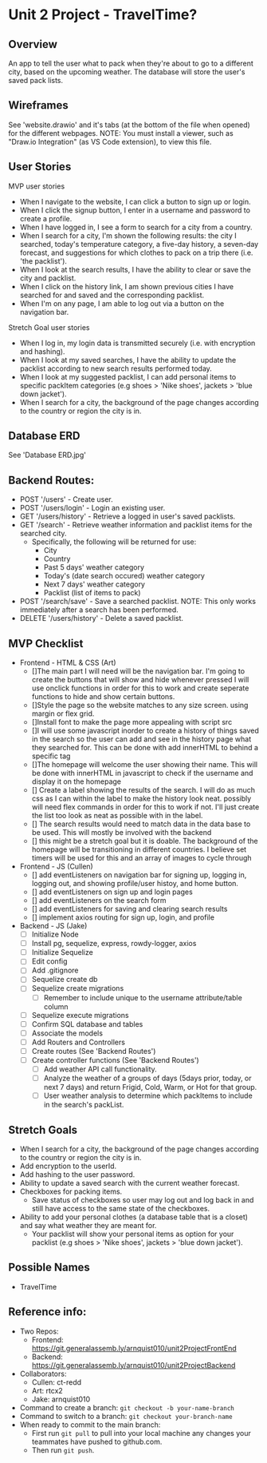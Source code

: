 # Unit 2 Project - TravelTime?
## Overview
An app to tell the user what to pack when they're about to go to a different city, based on the upcoming weather. The database will store the user's saved pack lists.

## Wireframes
See 'website.drawio' and it's tabs (at the bottom of the file when opened) for the different webpages. NOTE: You must install a viewer, such as "Draw.io Integration" (as VS Code extension), to view this file.

## User Stories
MVP user stories
* When I navigate to the website, I can click a button to sign up or login.
* When I click the signup button, I enter in a username and password to create a profile.
* When I have logged in, I see a form to search for a city from a country.
* When I search for a city, I'm shown the following results: the city I searched, today's temperature category, a five-day history, a seven-day forecast, and suggestions for which clothes to pack on a trip there (i.e. 'the packlist').
* When I look at the search results, I have the ability to clear or save the city and packlist.
* When I click on the history link, I am shown previous cities I have searched for and saved and the corresponding packlist.
* When I'm on any page, I am able to log out via a button on the navigation bar.

Stretch Goal user stories
* When I log in, my login data is transmitted securely (i.e. with encryption and hashing).
* When I look at my saved searches, I have the ability to update the packlist according to new search results performed today.
* When I look at my suggested packlist, I can add personal items to specific packItem categories (e.g shoes > 'Nike shoes', jackets > 'blue down jacket').
* When I search for a city, the background of the page changes according to the country or region the city is in.

## Database ERD
See 'Database ERD.jpg'

## Backend Routes:
 * POST '/users' - Create user.
 * POST '/users/login' - Login an existing user.
 * GET '/users/history' - Retrieve a logged in user's saved packlists.
 * GET '/search' - Retrieve weather information and packlist items for the searched city.
    - Specifically, the following will be returned for use:
        + City
        + Country
        + Past 5 days' weather category
        + Today's (date search occured) weather category
        + Next 7 days' weather category
        + Packlist (list of items to pack)
 * POST '/search/save' - Save a searched packlist. NOTE: This only works immediately after a search has been performed.
 * DELETE '/users/history' - Delete a saved packlist.

## MVP Checklist
* Frontend - HTML & CSS (Art)
    - []The main part I will need will be the navigation bar. I'm going to create the buttons that will show and hide whenever pressed I will use onclick functions in order for this to work and create seperate functions to hide and show certain buttons.
    - []Style the page so the website matches to any size screen. using margin or flex grid.
    - []Install font to make the page more appealing with script src
    - []I will use some javascript inorder to create a history of things saved in the search so the user can add and see in the history page what they searched for. This can be done with add innerHTML to behind a specific tag
    - []The homepage will welcome the user showing their name. This will be done with innerHTML in javascript to check if the username and display it on the homepage
    - [] Create a label showing the results of the search. I will do as much css as I can within the label to make the history look neat. possibly will need flex commands in order for this to work if not. I'll just create the list too look as neat as possible with in the label.
    - [] The search results would need to match data in the data base to be used. This will mostly be involved with the backend
    - [] this might be a stretch goal but it is doable. The background of the homepage will be transitioning in different countries. I believe set timers will be used for this and an array of images to cycle through
* Frontend - JS (Cullen)
    - [] add eventListeners on navigation bar for signing up, logging in, logging out, and showing profile/user histoy, and home button. 
    - [] add eventListeners on sign up and login pages
    - [] add eventListeners on the search form
    - [] add eventListeners for saving and clearing search results
    - [] implement axios routing for sign up, login, and profile
* Backend - JS (Jake)
    - [ ] Initialize Node
    - [ ] Install pg, sequelize, express, rowdy-logger, axios
    - [ ] Initialize Sequelize
    - [ ] Edit config
    - [ ] Add .gitignore
    - [ ] Sequelize create db
    - [ ] Sequelize create migrations
        + [ ] Remember to include unique to the username attribute/table column
    - [ ] Sequelize execute migrations
    - [ ] Confirm SQL database and tables
    - [ ] Associate the models
    - [ ] Add Routers and Controllers
    - [ ] Create routes (See 'Backend Routes') 
    - [ ] Create controller functions (See 'Backend Routes')
        + [ ] Add weather API call functionality.
        + [ ] Analyze the weather of a groups of days (5days prior, today, or next 7 days) and return Frigid, Cold, Warm, or Hot for that group.
        + [ ] User weather analysis to determine which packItems to include in the search's packList.

## Stretch Goals
* When I search for a city, the background of the page changes according to the country or region the city is in.
* Add encryption to the userId.
* Add hashing to the user password.
* Ability to update a saved search with the current weather forecast.
* Checkboxes for packing items.
    - Save status of checkboxes so user may log out and log back in and still have access to the same state of the checkboxes.
* Ability to add your personal clothes (a database table that is a closet) and say what weather they are meant for.
    - Your packlist will show your personal items as option for your packlist (e.g shoes > 'Nike shoes', jackets > 'blue down jacket').

## Possible Names
* TravelTime

## Reference info:
* Two Repos:
    - Frontend: https://git.generalassemb.ly/arnquist010/unit2ProjectFrontEnd
    - Backend: https://git.generalassemb.ly/arnquist010/unit2ProjectBackend
* Collaborators:
    - Cullen: ct-redd
    - Art: rtcx2
    - Jake: arnquist010
* Command to create a branch: `git checkout -b your-name-branch`
* Command to switch to a branch: `git checkout your-branch-name`
* When ready to commit to the main branch:
    - First run `git pull` to pull into your local machine any changes your teammates have pushed to github.com.
    - Then run `git push`.